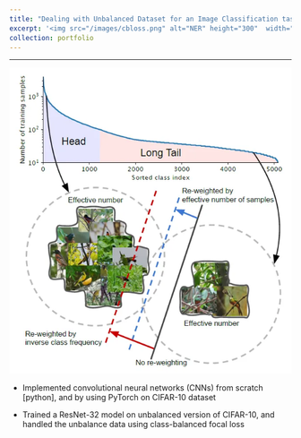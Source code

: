 ```yaml
---
title: "Dealing with Unbalanced Dataset for an Image Classification task"
excerpt: '<img src="/images/cbloss.png" alt="NER" height="300"  width="300">'
collection: portfolio
---
```


____________

<img src="/images/cbloss.png">


* Implemented convolutional neural networks (CNNs) from scratch [python], and by using PyTorch on CIFAR-10 dataset


* Trained a ResNet-32 model on unbalanced version of CIFAR-10, and handled the unbalance data using class-balanced focal loss

